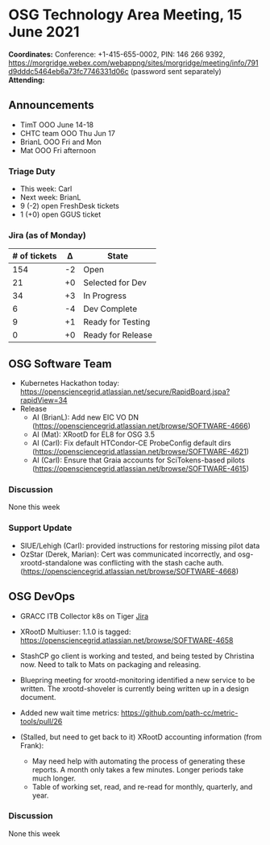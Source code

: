# OSG Technology Area Meeting, 15 June 2021

**Coordinates:** Conference: +1-415-655-0002, PIN: 146 266 9392, <https://morgridge.webex.com/webappng/sites/morgridge/meeting/info/791d9dddc5464eb6a73fc7746331d06c> (password sent separately)  
**Attending:**   


## Announcements

-   TimT OOO June 14-18
-   CHTC team OOO Thu Jun 17
-   BrianL OOO Fri and Mon
-   Mat OOO Fri afternoon


### Triage Duty

-   This week: Carl
-   Next week: BrianL
-   9 (-2) open FreshDesk tickets
-   1 (+0) open GGUS ticket


### Jira (as of Monday)

| # of tickets | &Delta; | State             |
|------------ |------- |----------------- |
| 154          | -2      | Open              |
| 21           | +0      | Selected for Dev  |
| 34           | +3      | In Progress       |
| 6            | -4      | Dev Complete      |
| 9            | +1      | Ready for Testing |
| 0            | +0      | Ready for Release |


## OSG Software Team

-   Kubernetes Hackathon today: <https://opensciencegrid.atlassian.net/secure/RapidBoard.jspa?rapidView=34>
-   Release  
    -   AI (BrianL): Add new EIC VO DN (<https://opensciencegrid.atlassian.net/browse/SOFTWARE-4666>)
    -   AI (Mat): XRootD for EL8 for OSG 3.5
    -   AI (Carl): Fix default HTCondor-CE ProbeConfig default dirs (<https://opensciencegrid.atlassian.net/browse/SOFTWARE-4621>)
    -   AI (Carl): Ensure that Graia accounts for SciTokens-based pilots (<https://opensciencegrid.atlassian.net/browse/SOFTWARE-4615>)


### Discussion

None this week  


### Support Update

-   SIUE/Lehigh (Carl): provided instructions for restoring missing pilot data
-   OzStar (Derek, Marian): Cert was communicated incorrectly, and osg-xrootd-standalone was conflicting with the stash cache auth.  (<https://opensciencegrid.atlassian.net/browse/SOFTWARE-4668>)



## OSG DevOps

-   GRACC ITB Collector k8s on Tiger [Jira](https://opensciencegrid.atlassian.net/browse/OPS-184)
-   XRootD Multiuser: 1.1.0 is tagged: <https://opensciencegrid.atlassian.net/browse/SOFTWARE-4658>
-   StashCP go client is working and tested, and being tested by Christina now. Need to talk to Mats on packaging and releasing.
-   Bluepring meeting for xrootd-monitoring identified a new service to be written.  The xrootd-shoveler is currently being written up in a design document.
-   Added new wait time metrics: https://github.com/path-cc/metric-tools/pull/26

-   (Stalled, but need to get back to it) XRootD accounting information (from Frank):  
    -   May need help with automating the process of generating these reports.  A month only takes a few minutes.  Longer periods take much longer.
    -   Table of working set, read, and re-read for monthly, quarterly, and year.


### Discussion

None this week  
